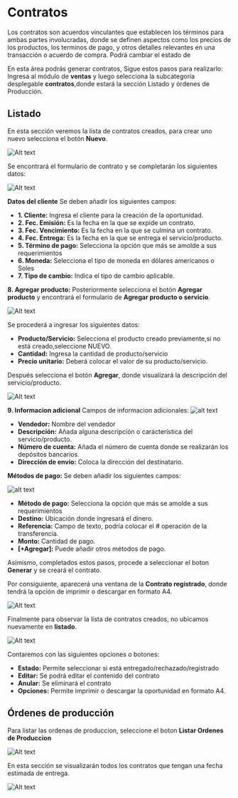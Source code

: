 # Contratos

Los contratos son acuerdos vinculantes que establecen los términos para ambas partes involucradas, donde se definen aspectos como los precios de los productos, los terminos de pago, y otros detalles relevantes en una transacción o acuerdo de compra. Podrá cambiar el estado de

En esta área podrás generar contratos, Sigue estos pasos para realizarlo:
Ingresa al módulo de **ventas** y luego selecciona la subcategoría desplegable **contratos**,donde estará la sección Listado y órdenes de Producción.

## Listado

En esta sección veremos la lista de contratos creados, para crear uno nuevo selecciona el botón **Nuevo**.

![Alt text](img/1_contratos.jpg)

Se encontrará el formulario de contrato y se completarán los siguientes datos:

![Alt text](img/33_contratos.jpg)

**Datos del cliente**
Se deben añadir los siguientes campos:

- **1. Cliente:** Ingresa el cliente  para la creación de la oportunidad.
- **2. Fec. Emisión:** Es la fecha en la que se expide un contrato.
- **3. Fec. Vencimiento:** Es la fecha en la que se culmina un contrato.
- **4. Fec. Entrega:** Es la fecha en la que se entrega el servicio/producto.
- **5. Término de pago:** Selecciona la opción que más se amolde a sus requerimientos
- **6. Moneda:** Selecciona el tipo de moneda en dólares americanos o Soles
- **7. Tipo de cambio:** Indica el tipo de cambio aplicable.

**8. Agregar producto:**
Posteriormente selecciona el botón **Agregar producto** y encontrará el formulario de **Agregar producto o servicio**.

![Alt text](img/3_oport.jpg)

Se procederá a ingresar los siguientes datos:

- **Producto/Servicio:** Selecciona el producto creado previamente,si no está creado,seleccione NUEVO.
- **Cantidad:** Ingresa la cantidad de producto/servicio
- **Precio unitario:** Deberá colocar el valor de su producto/servicio.

Después selecciona el botón **Agregar**, donde visualizará la descripción del servicio/producto.

![Alt text](img/4_contratos.jpg)

**9. Informacion adicional**
Campos de informacion adicionales:
![alt text](<Captura de pantalla 2025-01-04 110452.png>)

- **Vendedor:** Nombre del vendedor
- **Descripción:** Añada alguna descripción o carácterística del servicio/producto.
- **Número de cuenta:** Añada el número de cuenta donde se realizarán los depósitos bancarios.
- **Dirección de envío:** Coloca la dirección del destinatario.

**Métodos de pago:**
Se deben añadir los siguientes campos:

![alt text](<Captura de pantalla 2025-01-04 110537-1.png>)

- **Método de pago:** Selecciona la opción que más se amolde a sus requerimientos
- **Destino:** Ubicación donde ingresará el dinero.
- **Referencia:** Campo de texto, podría colocar el # operación de la transferencia.
- **Monto:** Cantidad de pago.
- **[+Agregar]:** Puede añadir otros métodos de pago.

Asimismo, completados estos pasos, procede a seleccionar el boton **Generar** y se creará el contrato.

Por consiguiente, aparecerá una ventana de la **Contrato registrado**, donde tendrá la opción de imprimir o descargar en formato A4.

![Alt text](img/5_contratos.jpg)

Finalmente para observar la lista de contratos creados, no ubicamos nuevamente en **listado**.

![Alt text](img/6_contratos.jpg)

Contaremos con las siguientes opciones o botones:

- **Estado:** Permite seleccionar si está entregado/rechazado/registrado
- **Editar:** Se podrá editar el contenido del contrato
- **Anular:** Se eliminará el contrato
- **Opciones:** Permite imprimir o descargar la oportunidad en formato A4.

## Órdenes de producción

Para listar las ordenas de produccion, seleccione el boton **Listar Ordenes de Produccion**

![Alt text](img/70_contratos.jpg)

En esta sección se visualizarán todos los contratos que tengan una fecha estimada de entrega.

![Alt text](img/7_contratos.jpg)
